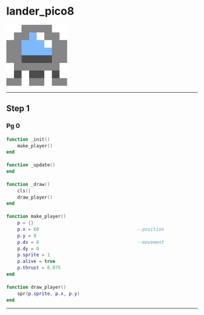 # lander_pico8

![](lander_sprite.png)

---

## Step 1

### Pg 0

```lua
function _init()
	make_player()
end

function _update()
end

function _draw()
	cls()
	draw_player()
end

function make_player()
	p = {}
	p.x = 60									--position
	p.y = 8
	p.dx = 0									--movement
	p.dy = 0
	p.sprite = 1
	p.alive = true
	p.thrust = 0.075
end

function draw_player()
	spr(p.sprite, p.x, p.y)
end
```

---
